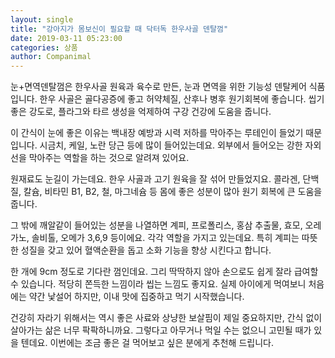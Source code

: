 ```yaml
---
layout: single
title: "강아지가 몸보신이 필요할 때 닥터독 한우사골 덴탈껌"
date: 2019-03-11 05:23:00
categories: 상품
author: Companimal
---
```


눈+면역덴탈껌은 한우사골 원육과 육수로 만든, 눈과 면역을 위한 기능성 덴탈케어 식품입니다. 한우 사골은 골다공증에 좋고 허약체질, 산후나 병후 원기회복에 좋습니다. 씹기 좋은 강도로, 플라그와 타르 생성을 억제하여 구강 건강에 도움을 줍니다.

이 간식이 눈에 좋은 이유는 백내장 예방과 시력 저하를 막아주는 루테인이 들었기 때문입니다. 시금치, 케일, 노란 당근 등에 많이 들어있는데요. 외부에서 들어오는 강한 자외선을 막아주는 역할을 하는 것으로 알려져 있어요.

원재료도 눈길이 가는데요. 한우 사골과 고기 원육을 잘 섞어 만들었지요. 콜라겐, 단백질, 칼슘, 비타민 B1, B2, 철, 마그네슘 등 몸에 좋은 성분이 많아 원기 회복에 큰 도움을 줍니다.

그 밖에 깨알같이 들어있는 성분을 나열하면 계피, 프로폴리스, 홍삼 추출물, 효모, 오레가노, 솔비톨, 오메가 3,6,9 등이에요. 각각 역할을 가지고 있는데요. 특히 계피는 따뜻한 성질을 갖고 있어 혈액순환을 돕고 소화 기능을 향상 시킨다고 합니다.

한 개에 9cm 정도로 기다란 껌인데요. 그리 딱딱하지 않아 손으로도 쉽게 잘라 급여할 수 있습니다. 적당히 쫀득한 느낌이라 씹는 느낌도 좋지요. 실제 아이에게 먹여보니 처음에는 약간 낯설어 하지만, 이내 맛에 집중하고 먹기 시작했습니다.

건강히 자라기 위해서는 역시 좋은 사료와 상냥한 보살핌이 제일 중요하지만, 간식 없이 살아가는 삶은 너무 팍팍하니까요. 그렇다고 아무거나 먹일 수는 없으니 고민될 때가 있을 텐데요. 이번에는 조금 좋은 걸 먹어보고 싶은 분에게 추천해 드립니다.

